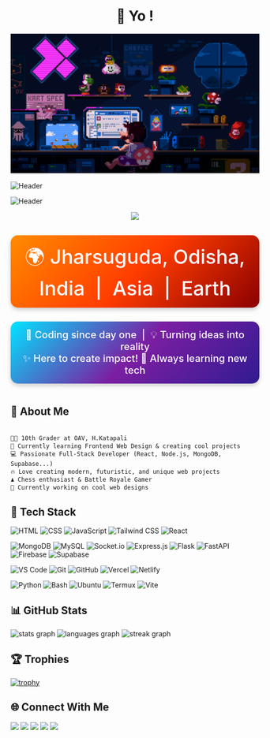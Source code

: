 <h1 align="center">
  👋 Yo !
</h1>
  <img src="https://raw.githubusercontent.com/sugith10/images/main/gif/mario-working.gif" />


![Header ](https://capsule-render.vercel.app/api?type=waving&color=0:FF5733,50:9B59B6,100:171515&height=270&section=header&text=I%20Am%20Sanket%20Kumar%20Padhan&fontSize=50&fontColor=fff&animation=fadeIn&fontAlignY=40&desc=Frontend%20Designer%20%7C%20Full-Stack%20Developer%20%7C%20Tech%20Enthusiast&descSize=20&descAlign=50&descAlignY=60)

![Header ](https://capsule-render.vercel.app/api?type=waving&color=0:e925ef,100:f544fc&height=270&section=header&text=I%20Am%20Sanket%20Kumar%20Padhan&fontSize=50&fontColor=fff&animation=fadeIn&fontAlignY=40&desc=Frontend%20Designer%20%7C%20Full-Stack%20Developer%20%7C%20Tech%20Enthusiast&descSize=20&descAlign=50&descAlignY=60)


<p align="center">
  <img src="https://media.tenor.com/uUNcnHwYJQEAAAAi/running-pikachu-transparent-snivee.gif" width="150px" />
</p>



<p align="center" style="background: linear-gradient(135deg, #FF8C00, #FF3D00, #8B0000); border-radius: 15px; padding: 15px; display: inline-block; box-shadow: 0px 4px 10px rgba(0, 0, 0, 0.2);">
  <span style="color: white; font-size: 40px; font-weight: 500;">
    🌍 Jharsuguda, Odisha, India &nbsp;|&nbsp; Asia &nbsp;|&nbsp; Earth
  </span>
</p>



<p align="center" style="background: linear-gradient(135deg, #00E5FF, #7B1FA2, #311B92); border-radius: 15px; padding: 15px; display: inline-block; box-shadow: 0px 4px 10px rgba(0, 0, 0, 0.2);">
  <span style="color: white; font-size: 20px; font-weight: 500;">
    🚀 Coding since day one &nbsp;|&nbsp; 💡 Turning ideas into reality <br>
    ✨ Here to create impact! 🎯 Always learning new tech
  </span>
</p>




## 🌟 About Me

```

👨‍💻 10th Grader at OAV, H.Katapali
🎨 Currently learning Frontend Web Design & creating cool projects
💻 Passionate Full-Stack Developer (React, Node.js, MongoDB, Supabase...)
🔥 Love creating modern, futuristic, and unique web projects
♟️ Chess enthusiast & Battle Royale Gamer
🚀 Currently working on cool web designs

```


## 🚀 Tech Stack

![HTML](https://img.shields.io/badge/HTML5-E34F26?style=for-the-badge&logo=html5&logoColor=white)
![CSS](https://img.shields.io/badge/CSS3-1572B6?style=for-the-badge&logo=css3&logoColor=white)
![JavaScript](https://img.shields.io/badge/JavaScript-F7DF1E?style=for-the-badge&logo=javascript&logoColor=black)
![Tailwind CSS](https://img.shields.io/badge/Tailwind_CSS-38B2AC?style=for-the-badge&logo=tailwind-css&logoColor=white)
![React](https://img.shields.io/badge/React-61DAFB?style=for-the-badge&logo=react&logoColor=white)

![MongoDB](https://img.shields.io/badge/MongoDB-47A248?style=for-the-badge&logo=mongodb&logoColor=white)
![MySQL](https://img.shields.io/badge/MySQL-4479A1?style=for-the-badge&logo=mysql&logoColor=white)
![Socket.io](https://img.shields.io/badge/Socket.io-010101?style=for-the-badge&logo=socket.io&logoColor=white)
![Express.js](https://img.shields.io/badge/Express.js-404D59?style=for-the-badge)
![Flask](https://img.shields.io/badge/Flask-000000?style=for-the-badge&logo=flask&logoColor=white)
![FastAPI](https://img.shields.io/badge/FastAPI-009688?style=for-the-badge&logo=fastapi&logoColor=white)
![Firebase](https://img.shields.io/badge/Firebase-FFCA28?style=for-the-badge&logo=firebase&logoColor=white)
![Supabase](https://img.shields.io/badge/Supabase-3ECF8E?style=for-the-badge&logo=supabase&logoColor=white)

![VS Code](https://img.shields.io/badge/VS_Code-007ACC?style=for-the-badge&logo=visual-studio-code&logoColor=white)
![Git](https://img.shields.io/badge/Git-F05032?style=for-the-badge&logo=git&logoColor=white)
![GitHub](https://img.shields.io/badge/GitHub-171515?style=for-the-badge&logo=github&logoColor=white)
![Vercel](https://img.shields.io/badge/Vercel-000000?style=for-the-badge&logo=vercel&logoColor=white)
![Netlify](https://img.shields.io/badge/Netlify-00C7B7?style=for-the-badge&logo=netlify&logoColor=white)

![Python](https://img.shields.io/badge/Python-3776AB?style=for-the-badge&logo=python&logoColor=white)
![Bash](https://img.shields.io/badge/Bash-4EAA25?style=for-the-badge&logo=gnubash&logoColor=white)
![Ubuntu](https://img.shields.io/badge/Ubuntu-E95420?style=for-the-badge&logo=ubuntu&logoColor=white)
![Termux](https://img.shields.io/badge/Termux-000000?style=for-the-badge&logo=termux&logoColor=white)
![Vite](https://img.shields.io/badge/Vite-646CFF?style=for-the-badge&logo=vite&logoColor=white)


## 📊 GitHub Stats

<div align="left">
<img src="https://github-readme-stats.vercel.app/api?username=Sanket3yoprogrammer&hide_title=false&hide_rank=false&show_icons=true&include_all_commits=true&count_private=true&disable_animations=false&theme=dracula&hide_border=true&locale=en&order=1&no-bg=false&no-frame=false" height="150" alt="stats graph" />
  <img src="https://github-readme-stats.vercel.app/api/top-langs?username=Sanket3yoprogrammer&locale=en&hide_title=false&layout=compact&card_width=320&langs_count=5&theme=dracula&hide_border=true&order=2&no-bg=false&no-frame=false" height="150" alt="languages graph" />
  <img src="https://streak-stats.demolab.com?user=Sanket3yoprogrammer&locale=en&mode=daily&theme=dracula&hide_border=true&border_radius=5&order=3&no-bg=false&no-frame=false" height="150" alt="streak graph" style="margin-bottom: -40px;" />
</div>


## 🏆 Trophies
<div align="left">
  <a href="https://github.com/sanket3yoprogrammer/github-profile-trophy">
    <img src="https://github-profile-trophy.vercel.app/?username=sanket3yoprogrammer&column=3&margin-w=15&margin-h=15&theme=algolia&no-bg=false&no-frame=false" alt="trophy">
  </a>
</div>


## 🌐 Connect With Me

<p align="left">
  <a href="mailto:sanketkumarpadhan95@gmail.com"><img src="https://img.shields.io/badge/Email-D14836?style=for-the-badge&logo=gmail&logoColor=white"></a>
  <a href="https://github.com/Sanket3yoprogrammer"><img src="https://img.shields.io/badge/GitHub-171515?style=for-the-badge&logo=github&logoColor=white"></a>
  <a href="http://codepen.io/Sanket-Kumar-Padhan-the-bold/"><img src="https://img.shields.io/badge/CodePen-000000?style=for-the-badge&logo=codepen&logoColor=white"></a>
  <a href="https://www.chess.com/member/Sanket_y07"><img src="https://img.shields.io/badge/Chess.com-769656?style=for-the-badge&logo=chess.com&logoColor=white"></a>
  <a href="https://sanketme-projects.vercel.app/"><img src="https://img.shields.io/badge/Portfolio-FF5733?style=for-the-badge&logo=react&logoColor=white"></a>
</p>


